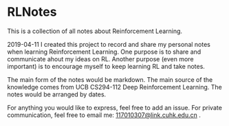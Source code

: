 # RLNotes
This is a collection of all notes about Reinforcement Learning.

2019-04-11
I created this project to record and share my personal notes when learning Reinforcement Learning.
One purpose is to share and communicate ahout my ideas on RL.
Another purpose (even more important) is to encourage myself to keep learning RL and take notes.

The main form of the notes would be markdown.
The main source of the knowledge comes from UCB CS294-112 Deep Reinforcement Learning.
The notes would be arranged by dates.

For anything you would like to express, feel free to add an issue.
For private communication, feel free to email me: 117010307@link.cuhk.edu.cn .

